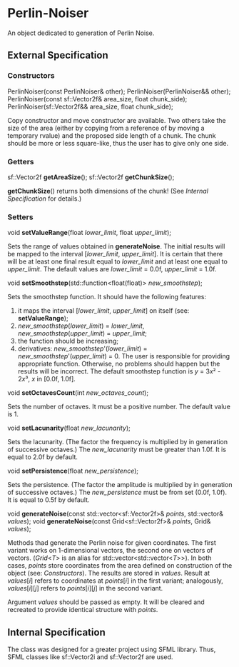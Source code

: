 # Perlin-Noiser

An object dedicated to generation of Perlin Noise.

## External Specification

### Constructors

PerlinNoiser(const PerlinNoiser& other);
PerlinNoiser(PerlinNoiser&& other);
PerlinNoiser(const sf::Vector2f& area_size, float chunk_side);
PerlinNoiser(sf::Vector2f&& area_size, float chunk_side);

Copy constructor and move constructor are available. Two others take the size of the area (either by copying from a reference of by moving a temporary rvalue) and the proposed side length of a chunk. The chunk should be more or less square-like, thus the user has to give only one side.

### Getters

sf::Vector2f __getAreaSize__();
sf::Vector2f __getChunkSize__();

__getChunkSize__() returns both dimensions of the chunk! (See _Internal Specification_ for details.)

### Setters

void __setValueRange__(float _lower_limit_, float _upper_limit_);

Sets the range of values obtained in __generateNoise__.
The initial results will be mapped to the interval \[_lower_limit_, _upper_limit_\]. It is certain that there will be at least one final result equal to _lower_limit_ and at least one equal to _upper_limit_.
The default values are _lower_limit_ = 0.0f, _upper_limit_ = 1.0f.

void __setSmoothstep__(std::function<float(float)> _new_smoothstep_);

Sets the smoothstep function.
It should have the following features:
1. it maps the interval \[_lower_limit_, _upper_limit_\] on itself (see: __setValueRange__);
2. _new_smoothstep_(_lower_limit_) = _lower_limit_, _new_smoothstep_(_upper_limit_) = _upper_limit_;
3. the function should be increasing;
4. derivatives: _new_smoothstep_'(_lower_limit_) = _new_smoothstep_'(_upper_limit_) = 0.
The user is responsible for providing appropriate function. Otherwise, no problems should happen but the results will be incorrect.
The default smoothstep function is _y_ = 3*x*² - 2*x*³, _x_ in \[0.0f, 1.0f\].

void __setOctavesCount__(int _new_octaves_count_);

Sets the number of octaves. It must be a positive number.
The default value is 1.

void __setLacunarity__(float _new_lacunarity_);

Sets the lacunarity. (The factor the frequency is multiplied by in generation of successive octaves.)
The _new_lacunarity_ must be greater than 1.0f.
It is equal to 2.0f by default.

void __setPersistence__(float _new_persistence_);

Sets the persistence. (The factor the amplitude is multiplied by in generation of successive octaves.)
The _new_persistence_ must be from set (0.0f, 1.0f).
It is equal to 0.5f by default.

void __generateNoise__(const std::vector\<sf::Vector2f>& _points_, std::vector<float>& _values_);
void __generateNoise__(const Grid\<sf::Vector2f>& _points_, Grid<float>& _values_);

Methods thad generate the Perlin noise for given coordinates.
The first variant works on 1-dimensional vectors, the second one on vectors of vectors. (*Grid*<*T*> is an alias for std::vector\<std::vector\<*T*>>).
In both cases, _points_ store coordinates from the area defined on construction of the object (see: _Constructors_).
The results are stored in _values_. Result at _values_\[_i_] refers to coordinates at _points_\[_i_] in the first variant; analogously, _values_\[_i_]\[_j_] refers to _points_\[_i_]\[_j_] in the second variant.

Argument _values_ should be passed as empty. It will be cleared and recreated to provide identical structure with _points_.

## Internal Specification

The class was designed for a greater project using SFML library. Thus, SFML classes like sf::Vector2i and sf::Vector2f are used.
